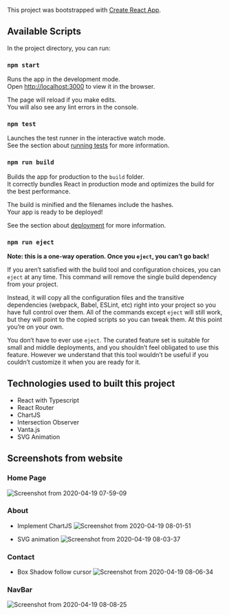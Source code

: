 This project was bootstrapped with [Create React App](https://github.com/facebook/create-react-app).

## Available Scripts

In the project directory, you can run:

### `npm start`

Runs the app in the development mode.<br />
Open [http://localhost:3000](http://localhost:3000) to view it in the browser.

The page will reload if you make edits.<br />
You will also see any lint errors in the console.

### `npm test`

Launches the test runner in the interactive watch mode.<br />
See the section about [running tests](https://facebook.github.io/create-react-app/docs/running-tests) for more information.

### `npm run build`

Builds the app for production to the `build` folder.<br />
It correctly bundles React in production mode and optimizes the build for the best performance.

The build is minified and the filenames include the hashes.<br />
Your app is ready to be deployed!

See the section about [deployment](https://facebook.github.io/create-react-app/docs/deployment) for more information.

### `npm run eject`

**Note: this is a one-way operation. Once you `eject`, you can’t go back!**

If you aren’t satisfied with the build tool and configuration choices, you can `eject` at any time. This command will remove the single build dependency from your project.

Instead, it will copy all the configuration files and the transitive dependencies (webpack, Babel, ESLint, etc) right into your project so you have full control over them. All of the commands except `eject` will still work, but they will point to the copied scripts so you can tweak them. At this point you’re on your own.

You don’t have to ever use `eject`. The curated feature set is suitable for small and middle deployments, and you shouldn’t feel obligated to use this feature. However we understand that this tool wouldn’t be useful if you couldn’t customize it when you are ready for it.

## Technologies used to built this project
- React with Typescript
- React Router
- ChartJS
- Intersection Observer
- Vanta.js
- SVG Animation

## Screenshots from website
### Home Page
![Screenshot from 2020-04-19 07-59-09](https://user-images.githubusercontent.com/44929757/79689710-ce93be80-8213-11ea-9dc2-0fedab9ec962.png)

### About
- Implement ChartJS
![Screenshot from 2020-04-19 08-01-51](https://user-images.githubusercontent.com/44929757/79689751-131f5a00-8214-11ea-91d5-ea381b2e881d.png)


- SVG animation
![Screenshot from 2020-04-19 08-03-37](https://user-images.githubusercontent.com/44929757/79689799-524dab00-8214-11ea-906c-20de5e6a8bfd.png)

### Contact
- Box Shadow follow cursor
![Screenshot from 2020-04-19 08-06-34](https://user-images.githubusercontent.com/44929757/79689867-bff9d700-8214-11ea-8511-1a87d90f2b69.png)

### NavBar
![Screenshot from 2020-04-19 08-08-25](https://user-images.githubusercontent.com/44929757/79689926-1b2bc980-8215-11ea-8f2b-a9f85b99191e.png)

